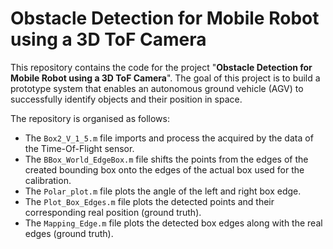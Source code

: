 # Obstacle Detection for Mobile Robot using a 3D ToF Camera

This repository contains the code for the project "**Obstacle Detection for Mobile Robot using a 3D ToF Camera**". The goal of this project is to build a prototype system that enables an autonomous ground vehicle (AGV) to successfully identify objects and their position in space.

The repository is organised as follows:
- The `Box2_V_1_5.m` file imports and process the acquired by the data of the Time-Of-Flight sensor.
- The `BBox_World_EdgeBox.m` file shifts the points from the edges of the created bounding box onto the edges of the actual box used for the calibration.
- The `Polar_plot.m` file plots the angle of the left and right box edge.
- The `Plot_Box_Edges.m` file plots the detected points and their corresponding real position (ground truth).
- The `Mapping_Edge.m` file plots the detected box edges along with the real edges (ground truth).
